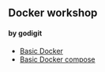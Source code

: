 ## Docker workshop

#### by godigit

- [Basic Docker](./basic-docker-1/intro.md)
- [Basic Docker compose ](./docker-compose-basic/step-1.md)
